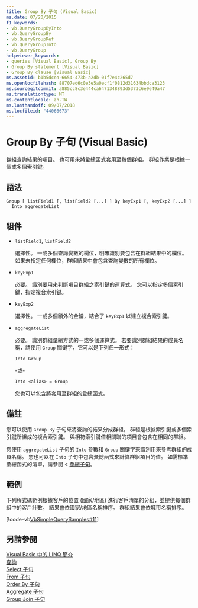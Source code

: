 ```yaml
---
title: Group By 子句 (Visual Basic)
ms.date: 07/20/2015
f1_keywords:
- vb.QueryGroupByInto
- vb.QueryGroupBy
- vb.QueryGroupRef
- vb.QueryGroupInto
- vb.QueryGroup
helpviewer_keywords:
- queries [Visual Basic], Group By
- Group By statement [Visual Basic]
- Group By clause [Visual Basic]
ms.assetid: b1b5dcea-6654-473b-a2db-01f7e4c265d7
ms.openlocfilehash: 88707ed6c0e3e5a0ecf1f0812d31634bbdca3123
ms.sourcegitcommit: a885cc8c3e444ca6471348893d5373c6e9e49a47
ms.translationtype: MT
ms.contentlocale: zh-TW
ms.lasthandoff: 09/07/2018
ms.locfileid: "44066673"
---
```

# <a name="group-by-clause-visual-basic"></a>Group By 子句 (Visual Basic)
群組查詢結果的項目。 也可用來將彙總函式套用至每個群組。 群組作業是根據一個或多個索引鍵。  
  
## <a name="syntax"></a>語法  
  
```  
Group [ listField1 [, listField2 [...] ] By keyExp1 [, keyExp2 [...] ]  
  Into aggregateList  
```  
  
## <a name="parts"></a>組件  
  
-   `listField1`, `listField2`  
  
     選擇性。 一或多個查詢變數的欄位，明確識別要包含在群組結果中的欄位。 如果未指定任何欄位，群組結果中會包含查詢變數的所有欄位。  
  
-   `keyExp1`  
  
     必要。 識別要用來判斷項目群組之索引鍵的運算式。 您可以指定多個索引鍵，指定複合索引鍵。  
  
-   `keyExp2`  
  
     選擇性。 一或多個額外的金鑰，結合了 `keyExp1` 以建立複合索引鍵。  
  
-   `aggregateList`  
  
     必要。 識別群組彙總方式的一或多個運算式。 若要識別群組結果的成員名稱，請使用 `Group` 關鍵字，它可以是下列任一形式：  
  
    ```  
    Into Group  
    ```  
  
     -或-  
  
    ```  
    Into <alias> = Group  
    ```  
  
     您也可以包含將套用至群組的彙總函式。  
  
## <a name="remarks"></a>備註  
 您可以使用 `Group By` 子句來將查詢的結果分成群組。 群組是根據索引鍵或多個索引鍵所組成的複合索引鍵。 與相符索引鍵值相關聯的項目會包含在相同的群組。  
  
 您使用 `aggregateList` 子句的 `Into` 參數和 `Group` 關鍵字來識別用來參考群組的成員名稱。 您也可以在 `Into` 子句中包含彙總函式來計算群組項目的值。 如需標準彙總函式的清單，請參閱 <<c0> [ 彙總子句](../../../visual-basic/language-reference/queries/aggregate-clause.md)。  
  
## <a name="example"></a>範例  
 下列程式碼範例根據客戶的位置 (國家/地區) 進行客戶清單的分組，並提供每個群組中的客戶計數。 結果會依國家/地區名稱排序。 群組結果會依城市名稱排序。  
  
 [!code-vb[VbSimpleQuerySamples#11](../../../visual-basic/language-reference/queries/codesnippet/VisualBasic/group-by-clause_1.vb)]  
  
## <a name="see-also"></a>另請參閱  
 [Visual Basic 中的 LINQ 簡介](../../../visual-basic/programming-guide/language-features/linq/introduction-to-linq.md)  
 [查詢](../../../visual-basic/language-reference/queries/index.md)  
 [Select 子句](../../../visual-basic/language-reference/queries/select-clause.md)  
 [From 子句](../../../visual-basic/language-reference/queries/from-clause.md)  
 [Order By 子句](../../../visual-basic/language-reference/queries/order-by-clause.md)  
 [Aggregate 子句](../../../visual-basic/language-reference/queries/aggregate-clause.md)  
 [Group Join 子句](../../../visual-basic/language-reference/queries/group-join-clause.md)
